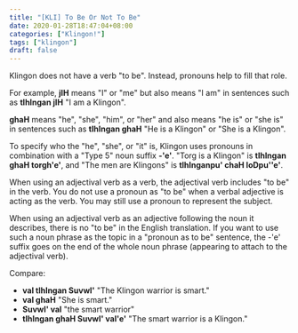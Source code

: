 ```yaml
---
title: "[KLI] To Be Or Not To Be"
date: 2020-01-28T18:47:04+08:00
categories: ["Klingon!"]
tags: ["klingon"]
draft: false
---
```


Klingon does not have a verb "to be". Instead, pronouns help to fill that role.  
    

For example, **jIH** means "I" or "me" but also means "I am" in sentences such as **tlhIngan jIH** "I am a Klingon".   
    

**ghaH** means "he", "she", "him", or "her" and also means "he is" or "she is" in sentences such as **tlhIngan ghaH** "He is a Klingon" or "She is a Klingon".   
    
    
To specify who the "he", "she", or "it" is, Klingon uses pronouns in combination with a "Type 5" noun suffix **-'e'**. "Torg is a Klingon" is **tlhIngan ghaH torgh'e'**, and "The men are Klingons" is **tlhInganpu' chaH loDpu''e'**.   
    

When using an adjectival verb as a verb, the adjectival verb includes "to be" in the verb. You do not use a pronoun as "to be" when a verbal adjective is acting as the verb. You may still use a pronoun to represent the subject.   
    

When using an adjectival verb as an adjective following the noun it describes, there is no "to be" in the English translation. If you want to use such a noun phrase as the topic in a "pronoun as to be" sentence, the -'e' suffix goes on the end of the whole noun phrase (appearing to attach to the adjectival verb).    
    

Compare:    
+ **val tlhIngan SuvwI'** "The Klingon warrior is smart."
+ **val ghaH** "She is smart."
+ **SuvwI' val** "the smart warrior"
+ **tlhIngan ghaH SuvwI' val'e'** "The smart warrior is a Klingon."
